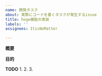 ```yaml
---
name: 開発タスク
about: 実際にコードを書くタスクが発生するissue
title: hoge機能の実装
labels: ''
assignees: ItisNoMatter

---
```


**概要**

**目的**

**TODO**
1.
2.
3.
